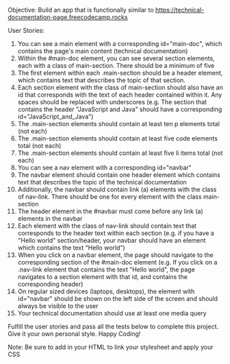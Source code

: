 Objective: Build an app that is functionally similar to https://technical-documentation-page.freecodecamp.rocks

User Stories:

1. You can see a main element with a corresponding id="main-doc", which contains the page's main content (technical documentation)
2. Within the #main-doc element, you can see several section elements, each with a class of main-section. There should be a minimum of five
3. The first element within each .main-section should be a header element, which contains text that describes the topic of that section.
4. Each section element with the class of main-section should also have an id that corresponds with the text of each header contained within it. Any spaces should be replaced with underscores (e.g. The section that contains the header "JavaScript and Java" should have a corresponding id="JavaScript_and_Java")
5. The .main-section elements should contain at least ten p elements total (not each)
6. The .main-section elements should contain at least five code elements total (not each)
7. The .main-section elements should contain at least five li items total (not each)
8. You can see a nav element with a corresponding id="navbar"
9. The navbar element should contain one header element which contains text that describes the topic of the technical documentation
10. Additionally, the navbar should contain link (a) elements with the class of nav-link. There should be one for every element with the class main-section
11. The header element in the #navbar must come before any link (a) elements in the navbar
12. Each element with the class of nav-link should contain text that corresponds to the header text within each section (e.g. if you have a "Hello world" section/header, your navbar should have an element which contains the text "Hello world")
13. When you click on a navbar element, the page should navigate to the corresponding section of the #main-doc element (e.g. If you click on a .nav-link element that contains the text "Hello world", the page navigates to a section element with that id, and contains the corresponding header)
14. On regular sized devices (laptops, desktops), the element with id="navbar" should be shown on the left side of the screen and should always be visible to the user
15. Your technical documentation should use at least one media query

Fulfill the user stories and pass all the tests below to complete this project. Give it your own personal style. Happy Coding!

Note: Be sure to add <link rel="stylesheet" href="styles.css"> in your HTML to link your stylesheet and apply your CSS
